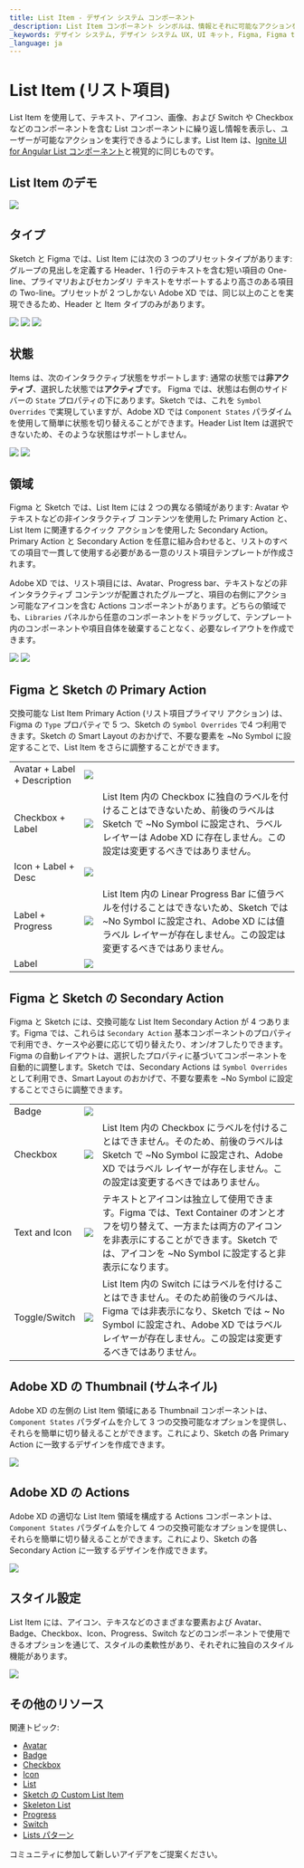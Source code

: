 ```yaml
---
title: List Item - デザイン システム コンポーネント
_description: List Item コンポーネント シンボルは、情報とそれに可能なアクションを表示するために使用されます。
_keywords: デザイン システム, デザイン システム UX, UI キット, Figma, Figma to Angular, Figma からコードをエクスポート, Figma to HTML, Figma UI キット, Sketch, Ignite UI for Angular, Sketch to Angular, Angular, Angular デザイン システム, Sketch からコードをエクスポート, Angular 向けデザイン キット, Sketch HTML, Sketch to HTML, Sketch UI キット, Adobe XD, Adobe XD to Angular, Adobe XD からコードをエクスポート, Adobe XD to HTML, Adobe XD UI キット
_language: ja
---
```


# List Item (リスト項目)

List Item を使用して、テキスト、アイコン、画像、および Switch や Checkbox などのコンポーネントを含む List コンポーネントに繰り返し情報を表示し、ユーザーが可能なアクションを実行できるようにします。List Item は、[Ignite UI for Angular List コンポーネント](https://jp.infragistics.com/products/ignite-ui-angular/angular/components/list.html)と視覚的に同じものです。

## List Item のデモ

<img class="responsive-img" src="../images/list_item_demo.png" srcset="../images/list_item_demo@2x.png 2x" />

## タイプ

Sketch と Figma では、List Item には次の 3 つのプリセットタイプがあります: グループの見出しを定義する Header、1 行のテキストを含む短い項目の One-line、プライマリおよびセカンダリ テキストをサポートするより高さのある項目の Two-line。プリセットが 2 つしかない Adobe XD では、同じ以上のことを実現できるため、Header と Item タイプのみがあります。

<img class="responsive-img" src="../images/list_item_header.png" srcset="../images/list_item_header@2x.png 2x" />
<img class="responsive-img" src="../images/list_item_one-line.png" srcset="../images/list_item_one-line@2x.png 2x" />
<img class="responsive-img" src="../images/list_item_two-line.png" srcset="../images/list_item_two-line@2x.png 2x" />

## 状態

Items は、次のインタラクティブ状態をサポートします: 通常の状態では**非アクティブ**、選択した状態では**アクティブ**です。	Figma では、状態は右側のサイドバーの `State` プロパティの下にあります。Sketch では、これを `Symbol Overrides` で実現していますが、Adobe XD では `Component States` パラダイムを使用して簡単に状態を切り替えることができます。Header List Item は選択できないため、そのような状態はサポートしません。

<img class="responsive-img" src="../images/list_item_inactive.png" srcset="../images/list_item_inactive@2x.png 2x" />
<img class="responsive-img" src="../images/list_item_active.png" srcset="../images/list_item_active@2x.png 2x" />

## 領域

Figma と Sketch では、List Item には 2 つの異なる領域があります: Avatar やテキストなどの非インタラクティブ コンテンツを使用した Primary Action と、List Item に関連するクイック アクションを使用した Secondary Action。Primary Action と Secondary Action を任意に組み合わせると、リストのすべての項目で一貫して使用する必要がある一意のリスト項目テンプレートが作成されます。

Adobe XD では、リスト項目には、Avatar、Progress bar、テキストなどの非インタラクティブ コンテンツが配置されたグループと、項目の右側にアクション可能なアイコンを含む Actions コンポーネントがあります。どちらの領域でも、`Libraries` パネルから任意のコンポーネントをドラッグして、テンプレート内のコンポーネントや項目自体を破棄することなく、必要なレイアウトを作成できます。

<img class="responsive-img" src="../images/list_item_primary.png" srcset="../images/list_item_primary@2x.png 2x" />
<img class="responsive-img" src="../images/list_item_secondary.png" srcset="../images/list_item_secondary@2x.png 2x" />

## Figma と Sketch の Primary Action

交換可能な List Item Primary Action (リスト項目プライマリ アクション) は、Figma の `Type` プロパティで 5 つ、Sketch の `Symbol Overrides` で4 つ利用できます。Sketch の Smart Layout のおかげで、不要な要素を ~No Symbol に設定することで、List Item をさらに調整することができます。

|                              |                                                                                                  |                                                                                                                                            |
| ---------------------------- | ------------------------------------------------------------------------------------------------ | ------------------------------------------------------------------------------------------------------------------------------------------ |
| Avatar + Label + Description | <img class="responsive-img" src="../images/list_item_primary1.png" srcset="../images/list_item_primary1@2x.png 2x" />     |                                                                                                                                            |
| Checkbox + Label               | <img class="responsive-img" src="../images/list_item_primary2.png" srcset="../images/list_item_primary2@2x.png 2x" />   |  List Item 内の Checkbox に独自のラベルを付けることはできないため、前後のラベルは Sketch で ~No Symbol に設定され、ラベル レイヤーは Adobe XD に存在しません。この設定は変更するべきではありません。 |
| Icon + Label + Desc | <img class="responsive-img" src="../images/list_item_primary3.png" srcset="../images/list_item_primary3@2x.png 2x" />   |                                                                                                                                            |
| Label + Progress          | <img class="responsive-img" src="../images/list_item_primary4.png" srcset="../images/list_item_primary4@2x.png 2x" />   | List Item 内の Linear Progress Bar に値ラベルを付けることはできないため、Sketch では ~No Symbol に設定され、Adobe XD には値ラベル レイヤーが存在しません。この設定は変更するべきではありません。 |                                    
| Label | <img class="responsive-img" src="../images/list_item_primary5.png" srcset="../images/list_item_primary5@2x.png 2x" />     |                                                                                                                                            |

## Figma と Sketch の Secondary Action

Figma と Sketch には、交換可能な List Item Secondary Action が 4 つあります。Figma では、これらは `Secondary Action` 基本コンポーネントのプロパティで利用でき、ケースや必要に応じて切り替えたり、オン/オフしたりできます。Figma の自動レイアウトは、選択したプロパティに基づいてコンポーネントを自動的に調整します。Sketch では、Secondary Actions は `Symbol Overrides` として利用でき、Smart Layout のおかげで、不要な要素を ~No Symbol に設定することでさらに調整できます。

|                  |                                                                                                    |                                                                                                                                       |
| ---------------- | -------------------------------------------------------------------------------------------------- | ------------------------------------------------------------------------------------------------------------------------------------- |
| Badge            | <img class="responsive-img" src="../images/list_item_secondary.png" srcset="../images/list_item_secondary@2x.png 2x" />   |                                                                                                                                       |
| Checkbox         | <img class="responsive-img" src="../images/list_item_secondary2.png" srcset="../images/list_item_secondary2@2x.png 2x" /> | List Item 内の Checkbox にラベルを付けることはできません。そのため、前後のラベルは Sketch で ~No Symbol に設定され、Adobe XD ではラベル レイヤーが存在しません。この設定は変更するべきではありません。 |
| Text and Icon            | <img class="responsive-img" src="../images/list_item_secondary3.png" srcset="../images/list_item_secondary3@2x.png 2x" /> | テキストとアイコンは独立して使用できます。Figma では、Text Container のオンとオフを切り替えて、一方または両方のアイコンを非表示にすることができます。Sketch では、アイコンを ~No Symbol に設定すると非表示になります。                                                                                                                                     |
| Toggle/Switch             | <img class="responsive-img" src="../images/list_item_secondary4.png" srcset="../images/list_item_secondary4@2x.png 2x" /> | List Item 内の Switch にはラベルを付けることはできません。そのため前後のラベルは、Figma では非表示になり、Sketch では ~ No Symbol に設定され、Adobe XD ではラベル レイヤーが存在しません。この設定は変更するべきではありません。   |

## Adobe XD の Thumbnail (サムネイル)

Adobe XD の左側の List Item 領域にある Thumbnail コンポーネントは、`Component States` パラダイムを介して 3 つの交換可能なオプションを提供し、それらを簡単に切り替えることができます。これにより、Sketch の各 Primary Action に一致するデザインを作成できます。

<img class="responsive-img" src="../images/thumbnail_xd.png" srcset="../images/thumbnail_xd@2x.png 2x" />

## Adobe XD の Actions

Adobe XD の適切な List Item 領域を構成する Actions コンポーネントは、`Component States` パラダイムを介して 4 つの交換可能なオプションを提供し、それらを簡単に切り替えることができます。これにより、Sketch の各 Secondary Action に一致するデザインを作成できます。

<img class="responsive-img" src="../images/actions_xd.png" srcset="../images/actions_xd@2x.png 2x" />

## スタイル設定

List Item には、アイコン、テキスなどのさまざまな要素および Avatar、Badge、Checkbox、Icon、Progress、Switch などのコンポーネントで使用できるオプションを通じて、スタイルの柔軟性があり、それぞれに独自のスタイル機能があります。

<img class="responsive-img" src="../images/list_item_styling.png" srcset="../images/list_item_styling@2x.png 2x" />

## その他のリソース

関連トピック:

- [Avatar](avatar.md)
- [Badge](badge.md)
- [Checkbox](checkbox.md)
- [Icon](icon.md)
- [List](list.md)
- [Sketch の Custom List Item](list-custom.md)
- [Skeleton List](list-skeleton.md)
- [Progress](progress.md)
- [Switch](switch.md)
- [Lists パターン](../patterns/lists.md)
  <div class="divider--half"></div>

コミュニティに参加して新しいアイデアをご提案ください。
